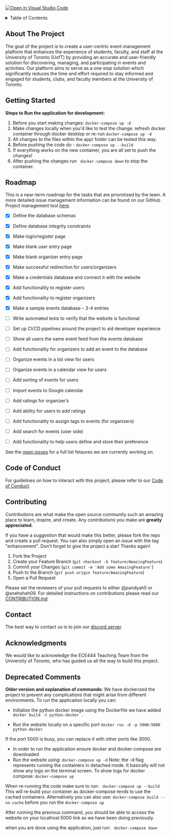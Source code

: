 [![Open in Visual Studio Code](https://classroom.github.com/assets/open-in-vscode-718a45dd9cf7e7f842a935f5ebbe5719a5e09af4491e668f4dbf3b35d5cca122.svg)](https://classroom.github.com/online_ide?assignment_repo_id=11975958&assignment_repo_type=AssignmentRepo)

<!-- ![GitHub Workflow Status](https://github.com/ECE444-2023Fall/project-1-web-application-design-group9-netninjas/.github/workflows/main.yml/badge.svg) -->

<!-- TABLE OF CONTENTS -->
<details>
  <summary>Table of Contents</summary>
  <ol>
    <li>
      <a href="#about-the-project">About The Project</a>
    </li>
    <li>
      <a href="#getting-started">Getting Started</a>
    </li>
    <li><a href="#roadmap">Roadmap</a></li>
    <li><a href="#code-of-conduct">Code of Conduct</a></li>
    <li><a href="#contributing">Contributing</a></li>
    <li><a href="#contact">Contact</a></li>
    <li><a href="#acknowledgments">Acknowledgments</a></li>
  </ol>
</details>

<!-- ABOUT THE PROJECT -->
## About The Project

The goal of the project is to create a user-centric event management platform that enhances the
experience of students, faculty, and staff at the University of Toronto (UofT) by providing an accurate
and user-friendly solution for discovering, managing, and participating in events and activities. Our
platform aims to serve as a one stop solution which significantly reduces the time and effort required
to stay informed and engaged for students, clubs, and faculty members at the University of Toronto.

<!-- GETTING STARTED -->
## Getting Started

**Steps to Run the application for development:**
1. Before you start making changes:  ``` docker-compose up -d ```
2. Make changes locally when you'd like to test the change: refresh docker container through docker desktop or re-run ``` docker-compose up -d ```
3. All changes to the files within the app/ folder can be tested this way. 
4. Before pushing the code do - ``` docker-compose up --build ```
5. If everything works on the new container, you are all set to push the changes!
6. After pushing the changes run ``` docker-compose down``` to stop the container.
   
<!-- ROADMAP -->
## Roadmap

This is a near-term roadmap for the tasks that are priorotized by the team. A more detailed issue management information can be found on our GitHub Project management tool [here](https://github.com/orgs/ECE444-2023Fall/projects/4).

- [x] Define the database schemas 

- [x] Define database integrity constraints

- [x] Make login/register page

- [x] Make blank user entry page

- [x] Make blank organizer entry page

- [x] Make successful redirection for users/organizers

- [x] Make a credentials database and connect it with the website

- [x] Add functionality to register users

- [x] Add functionality to register organizers

- [x] Make a sample events database – 3-4 entries

- [ ] Write automated tests to verify that the website is functional

- [ ] Set up CI/CD pipelines around the project to aid developer experience

- [ ] Show all users the same event feed from the events database

- [ ] Add functionality for organizers to add an event to the database

- [ ] Organize events in a list view for users

- [ ] Organize events in a calendar view for users

- [ ] Add sorting of events for users

- [ ] Import events to Google calendar

- [ ] Add ratings for organizer’s

- [ ] Add ability for users to add ratings

- [ ] Add functionality to assign tags to events (for organizers)

- [ ] Add search for events (user side)

- [ ] Add functionality to help users define and store their preference

See the [open issues](https://github.com/ECE444-2023Fall/project-1-web-application-design-group9-netninjas/issues?q=is%3Aopen+is%3Aissue) for a full list fetaures we are currently working on.

## Code of Conduct
For guidelines on how to interact with this project, please refer to our [Code of Conduct](./CODE_OF_CONDUCT.md).

<!-- CONTRIBUTING -->
## Contributing

Contributions are what make the open source community such an amazing place to learn, inspire, and create. Any contributions you make are **greatly appreciated**.

If you have a suggestion that would make this better, please fork the repo and create a pull request. You can also simply open an issue with the tag "enhancement".
Don't forget to give the project a star! Thanks again!

1. Fork the Project
2. Create your Feature Branch (`git checkout -b feature/AmazingFeature`)
3. Commit your Changes (`git commit -m 'Add some AmazingFeature'`)
4. Push to the Branch (`git push origin feature/AmazingFeature`)
5. Open a Pull Request

Please set the reviewers of your pull requests to either @pandyah5 or @snehshah09. For detailed instructions on contributions please read our [CONTRIBUTION.md](./CONTRIBUTION.md).

<!-- CONTACT -->
## Contact
The best way to contact us is to join our [discord server](https://discord.gg/8smuwBk4).

<!-- ACKNOWLEDGMENTS -->
## Acknowledgments

We would like to acknowledge the ECE444 Teaching Team from the University of Toronto, who has guided us all the way to build this project.

<!-- Deprecated  Comments-->
## Deprecated  Comments

**Older version and explanation of commands:**
We have dockerized the project to prevent any complications that might arise from different environments. To run the application locally you can:

- Initialize the python docker image using the Dockerfile we have added
```docker build -t python-docker .```

- Run the website locally on a specific port
```docker run -d -p 5000:5000 python-docker```

If the port 5000 is busy, you can replace it with other ports like 3000.

- In order to run the application ensure docker and docker-compose are downloaded
- Run the website using:
 ``` docker-compose up -d ```
Note: the -d flag represents running the containers in detached mode. It basically will not show any logs on the terminal screen.
To show logs for docker compose:
``` docker-compose up ```

When re-running the code make sure to run: 
``` docker-compose up --build```
This will re-build your container as docker-compose tends to use the cached containers. 
Alternatively you can also use: ```docker-compose build --no-cache``` before you run the ```docker-compose up ```

After running the previous command, you should be able to access the website on your localhost:5000 link as we have been doing previously.

when you are done using the application, just run:
 ``` docker-compose down```

